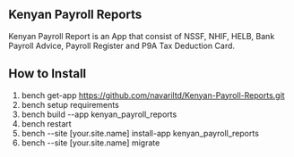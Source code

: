 ## Kenyan Payroll Reports

Kenyan Payroll Report is an App that consist of NSSF, NHIF, HELB, Bank Payroll Advice, Payroll Register and P9A Tax Deduction Card. 

## How to Install

1. bench get-app https://github.com/navariltd/Kenyan-Payroll-Reports.git
2. bench setup requirements
3. bench build --app kenyan_payroll_reports
4. bench restart
5. bench --site [your.site.name] install-app kenyan_payroll_reports
6. bench --site [your.site.name] migrate

